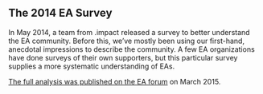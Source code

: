 ## The 2014 EA Survey

In May 2014, a team from .impact released a survey to better understand the EA community. Before this, we’ve mostly been using our first-hand, anecdotal impressions to describe the community. A few EA organizations have done surveys of their own supporters, but this  particular survey supplies a more systematic understanding of EAs.

[The full analysis was published on the EA forum](http://effective-altruism.com/ea/gb/the_2014_survey_of_effective_altruists_results/) on March 2015.
